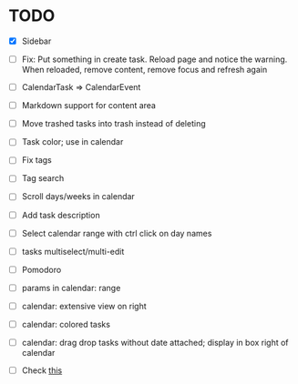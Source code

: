 # TODO

- [x] Sidebar
- [ ] Fix: Put something in create task. Reload page and notice the warning. When reloaded, remove content, remove focus and refresh again
- [ ] CalendarTask => CalendarEvent
- [ ] Markdown support for content area
- [ ] Move trashed tasks into trash instead of deleting
- [ ] Task color; use in calendar
- [ ] Fix tags
- [ ] Tag search
- [ ] Scroll days/weeks in calendar
- [ ] Add task description
- [ ] Select calendar range with ctrl click on day names
- [ ] tasks multiselect/multi-edit
- [ ] Pomodoro
- [ ] params in calendar: range
- [ ] calendar: extensive view on right
- [ ] calendar: colored tasks
- [ ] calendar: drag drop tasks without date attached; display in box right of calendar
- [ ] Check [this](https://medium.com/@sadnub/simple-and-secure-api-authentication-for-spas-e46bcea592ad)

